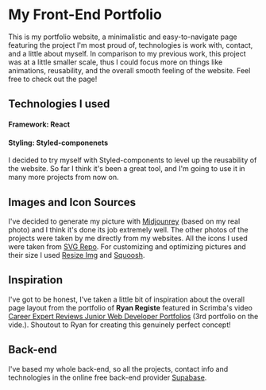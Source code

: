 # My Front-End Portfolio

This is my portfolio website, a minimalistic and easy-to-navigate page featuring the project I'm most proud of, technologies is work with, contact, and a little about myself. In comparison to my previous work, this project was at a little smaller scale, thus I could focus more on things like animations, reusability, and the overall smooth feeling of the website. Feel free to check out the page!

## Technologies I used

#### Framework: **React**

#### Styling: **Styled-componenets**

I decided to try myself with Styled-components to level up the reusability of the website. So far I think it's been a great tool, and I'm going to use it in many more projects from now on.

## Images and Icon Sources

I've decided to generate my picture with [Midjounrey](https://www.midjourney.com/) (based on my real photo) and I think it's done its job extremely well. The other photos of the projects were taken by me directly from my websites. All the icons I used were taken from [SVG Repo](https://www.svgrepo.com/). For customizing and optimizing pictures and their size I used [Resize Img](https://www.iloveimg.com/resize-image) and [Squoosh](https://squoosh.app/).

## Inspiration

I've got to be honest, I've taken a little bit of inspiration about the overall page layout from the portfolio of **Ryan Registe** featured in Scrimba's video [Career Expert Reviews Junior Web Developer Portfolios](https://www.youtube.com/watch?v=uC9f_osm1mo&t=994s) (3rd portfolio on the vide.). Shoutout to Ryan for creating this genuinely perfect concept!

## Back-end

I've based my whole back-end, so all the projects, contact info and technologies in the online free back-end provider [Supabase](https://supabase.com/).
